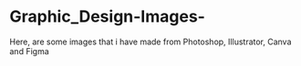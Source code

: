 # Graphic_Design-Images-
Here, are some images that i have made from Photoshop, Illustrator, Canva and Figma
